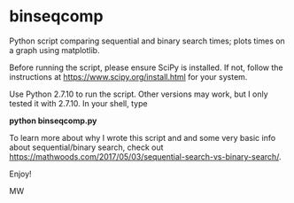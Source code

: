 # binseqcomp
Python script comparing sequential and binary search times; plots times on a graph using matplotlib.

Before running the script, please ensure SciPy is installed. If not, follow the instructions at https://www.scipy.org/install.html for your system.

Use Python 2.7.10 to run the script. Other versions may work, but I only tested it with 2.7.10. In your shell, type

<b>python binseqcomp.py</b>

To learn more about why I wrote this script and and some very basic info about sequential/binary search, check out https://mathwoods.com/2017/05/03/sequential-search-vs-binary-search/.

Enjoy! 

MW
